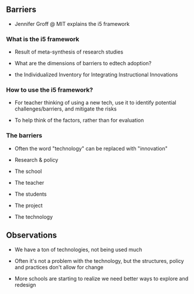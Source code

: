 ## Barriers

- Jennifer Groff @ MIT explains the i5 framework


### What is the i5 framework

- Result of meta-synthesis of research studies

- What are the dimensions of barriers to edtech adoption?

- the Individualized Inventory for Integrating Instructional Innovations


### How to use the i5 framework?

- For teacher thinking of using a new tech, use it to identify potential
  challenges/barriers, and mitigate the risks

- To help think of the factors, rather than for evaluation


### The barriers

- Often the word "technology" can be replaced with "innovation"

- Research & policy
- The school
- The teacher
- The students
- The project
- The technology


## Observations

- We have a ton of technologies, not being used much

- Often it's not a problem with the technology, but the structures, policy and
  practices don't allow for change

- More schools are starting to realize we need better ways to explore and
  redesign

